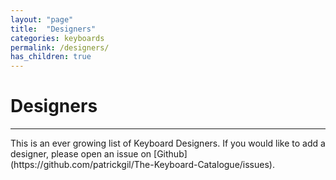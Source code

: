 ```yaml
---
layout: "page"
title:  "Designers"
categories: keyboards
permalink: /designers/
has_children: true
---
```

# Designers
<hr>
This is an ever growing list of Keyboard Designers. If you would like to add a designer, please open an issue on [Github](https://github.com/patrickgil/The-Keyboard-Catalogue/issues).

<!---
<details open markdown="block">
  <summary>
    Table of contents
  </summary>
  {: .text-delta }
1. TOC
{:toc}
</details>
--->
